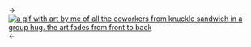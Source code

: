 ->[![a gif with art by me of all the coworkers from knuckle sandwich in a group hug. the art fades from front to back](https://i.postimg.cc/MZ7f7Kmt/remember-coworkers.gif)](family)<-